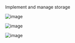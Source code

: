 
Implement and manage storage

![image](https://github.com/lellaaditya/Azure/assets/139613275/a9cc53bc-f77b-45d5-af71-51a41c4fc3cf)

![image](https://github.com/lellaaditya/Azure/assets/139613275/d4a31a82-63ac-4b1d-bda4-badc2e339e0d)

![image](https://github.com/lellaaditya/Azure/assets/139613275/64e6fff8-5788-4d09-abda-c0f85896efba)
